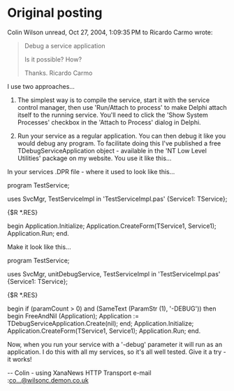 # Original posting

Colin Wilson
unread,
Oct 27, 2004, 1:09:35 PM
to
Ricardo Carmo wrote:
> Debug a service application
>
> Is it possible?
> How?
>
> Thanks.
> Ricardo Carmo

I use two approaches...

1. The simplest way is to compile the service, start it with the
service control manager, then use 'Run/Attach to process' to make
Delphi attach itself to the running service. You'll need to click the
'Show System Processes' checkbox in the 'Attach to Process' dialog in
Delphi.

2. Run your service as a regular application. You can then debug it
like you would debug any program. To facilitate doing this I've
published a free TDebugServiceApplication object - available in the 'NT
Low Level Utilities' package on my website. You use it like this...

In your services .DPR file - where it used to look like this...

program TestService;

uses
SvcMgr,
TestServiceImpl in 'TestServiceImpl.pas' {Service1: TService};

{$R *.RES}

begin
Application.Initialize;
Application.CreateForm(TService1, Service1);
Application.Run;
end.

Make it look like this...

program TestService;

uses
SvcMgr,
unitDebugService,
TestServiceImpl in 'TestServiceImpl.pas' {Service1: TService};

{$R *.RES}

begin
if (paramCount > 0) and (SameText (ParamStr (1), '-DEBUG')) then
begin
FreeAndNil (Application);
Application := TDebugServiceApplication.Create(nil);
end;
Application.Initialize;
Application.CreateForm(TService1, Service1);
Application.Run;
end.

Now, when you run your service with a '-debug' parameter it will run as
an application. I do this with all my services, so it's all well
tested. Give it a try - it works!


--
Colin - using XanaNews HTTP Transport
e-mail :co...@wilsonc.demon.co.uk